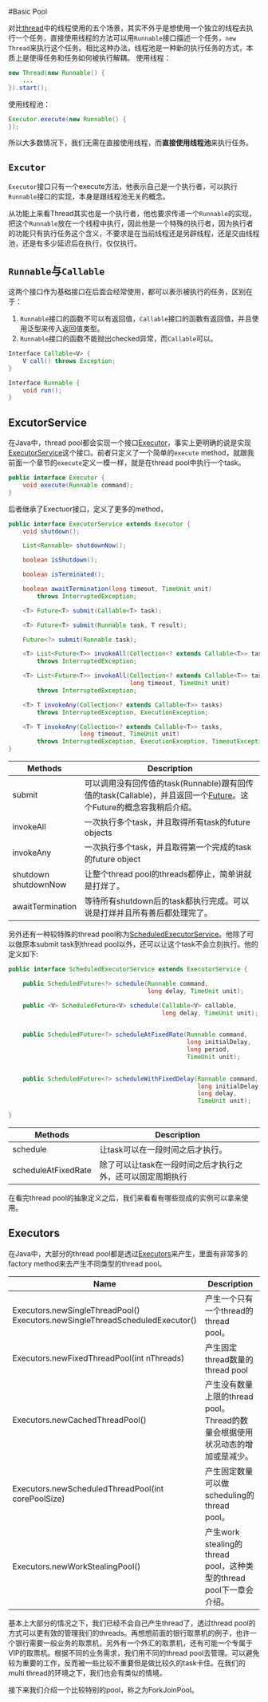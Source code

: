 #Basic Pool

对比[thread](thread.md)中的线程使用的五个场景，其实不外乎是想使用一个独立的线程去执行一个任务，直接使用线程的方法可以用`Runnable`接口描述一个任务，`new Thread`来执行这个任务。相比这种办法，线程池是一种新的执行任务的方式，本质上是使得任务和任务如何被执行解耦。
使用线程：
```java
new Thread(new Runnable() {
    ...
}).start();
```

使用线程池：
``` java
Executor.execute(new Runnable() {
});
```

所以大多数情况下，我们无需在直接使用线程，而**直接使用线程池**来执行任务。

## `Excutor`

`Executor`接口只有一个execute方法，他表示自己是一个执行者，可以执行`Runnable`接口的实现，本身是跟线程池无关的概念。

从功能上来看Thread其实也是一个执行者，他也要求传递一个`Runnable`的实现，把这个`Runnable`放在一个线程中执行，因此他是一个特殊的执行者，因为执行者的功能只有执行任务这个含义，不要求是在当前线程还是另辟线程，还是交由线程池，还是有多少延迟后在执行，仅仅执行。

## `Runnable`与`Callable`

这两个接口作为基础接口在后面会经常使用，都可以表示被执行的任务，区别在于：
1. `Runnable`接口的函数不可以有返回值，`Callable`接口的函数有返回值，并且使用泛型来传入返回值类型。
2. `Runnable`接口的函数不能抛出checked异常，而`Callable`可以。

```java
Interface Callable<V> {
    V call() throws Exception;
}
```

```java
Interface Runnable {
    void run();
}
```

## ExcutorService

在Java中，thread pool都会实现一个接口[Executor](https://docs.oracle.com/javase/8/docs/api/java/util/concurrent/Executor.html)，事实上更明确的说是实现[ExecutorService](https://docs.oracle.com/javase/8/docs/api/java/util/concurrent/ExecutorService.html)这个接口。前者只定义了一个简单的`execute` method，就跟我前面一个章节的`execute`定义一模一样，就是在thread pool中执行一个task。

```java
public interface Executor {
    void execute(Runnable command);
}
```

后者继承了Exectuor接口，定义了更多的method，

```java
public interface ExecutorService extends Executor {
    void shutdown();

    List<Runnable> shutdownNow();

    boolean isShutdown();

    boolean isTerminated();

    boolean awaitTermination(long timeout, TimeUnit unit)
        throws InterruptedException;

    <T> Future<T> submit(Callable<T> task);

    <T> Future<T> submit(Runnable task, T result);

    Future<?> submit(Runnable task);

    <T> List<Future<T>> invokeAll(Collection<? extends Callable<T>> tasks)
        throws InterruptedException;

    <T> List<Future<T>> invokeAll(Collection<? extends Callable<T>> tasks,
                                  long timeout, TimeUnit unit)
        throws InterruptedException;

    <T> T invokeAny(Collection<? extends Callable<T>> tasks)
        throws InterruptedException, ExecutionException;

    <T> T invokeAny(Collection<? extends Callable<T>> tasks,
                    long timeout, TimeUnit unit)
        throws InterruptedException, ExecutionException, TimeoutException;
}

```

Methods | Description
--------|-----------------
submit | 可以调用没有回传值的task(Runnable)跟有回传值的task(Callable)，并且返回一个[Future](https://docs.oracle.com/javase/8/docs/api/java/util/concurrent/Future.html)。这个Future的概念容我稍后介绍。
invokeAll| 一次执行多个task，并且取得所有task的future objects 
invokeAny | 一次执行多个task，并且取得第一个完成的task的future object
shutdown<br>shutdownNow<br> | 让整个thread pool的threads都停止，简单讲就是打烊了。
awaitTermination | 等待所有shutdown后的task都执行完成。可以说是打烊并且所有善后都处理完了。

另外还有一种较特殊的thread pool称为[ScheduledExecutorService](https://docs.oracle.com/javase/8/docs/api/java/util/concurrent/ScheduledExecutorService.html)。他除了可以做原本submit task到thread pool以外，还可以让这个task不会立刻执行。他的定义如下:

```java
public interface ScheduledExecutorService extends ExecutorService {

    public ScheduledFuture<?> schedule(Runnable command,
                                       long delay, TimeUnit unit);

    public <V> ScheduledFuture<V> schedule(Callable<V> callable,
                                           long delay, TimeUnit unit);

    
    public ScheduledFuture<?> scheduleAtFixedRate(Runnable command,
                                                  long initialDelay,
                                                  long period,
                                                  TimeUnit unit);

    
    public ScheduledFuture<?> scheduleWithFixedDelay(Runnable command,
                                                     long initialDelay,
                                                     long delay,
                                                     TimeUnit unit);

}
```

Methods | Description
--------|-----------------
schedule | 让task可以在一段时间之后才执行。
scheduleAtFixedRate | 除了可以让task在一段时间之后才执行之外，还可以固定周期执行

在看完thread pool的抽象定义之后，我们来看看有哪些现成的实例可以拿来使用。

## Executors

在Java中，大部分的thread pool都是透过[Executors](https://docs.oracle.com/javase/8/docs/api/java/util/concurrent/Executors.html)来产生，里面有非常多的factory method来去产生不同类型的thread pool。

Name | Description
-----|---------------
Executors.newSingleThreadPool() <br> Executors.newSingleThreadScheduledExecutor() | 产生一个只有一个thread的thread pool。
Executors.newFixedThreadPool(int nThreads) | 产生固定thread数量的thread pool
Executors.newCachedThreadPool() | 产生没有数量上限的thread pool。Thread的数量会根据使用状况动态的增加或是减少。
Executors.newScheduledThreadPool(int corePoolSize) | 产生固定数量可以做scheduling的thread pool。
Executors.newWorkStealingPool() | 产生work stealing的thread pool，这种类型的thread pool下一章会介绍。


基本上大部分的情况之下，我们已经不会自己产生thread了，透过thread pool的方式可以更有效的管理我们的threads。再想想前面的银行取票机的例子，也许一个银行需要一般业务的取票机，另外有一个外汇的取票机，还有可能一个专属于VIP的取票机。根据不同的业务需求，我们用不同的thread pool去管理。可以避免较为重要的工作，反而被一些比较不重要但是做比较久的task卡住。在我们的multi thread的环境之下，我们也会有类似的情境。

接下来我们介绍一个比较特别的pool，称之为ForkJoinPool。